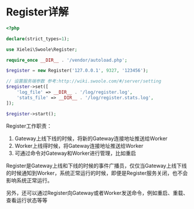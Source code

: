# Register详解

``` php
<?php

declare(strict_types=1);

use Xielei\Swoole\Register;

require_once __DIR__ . '/vendor/autoload.php';

$register = new Register('127.0.0.1', 9327, '123456');

// 设置服务端参数 参考:http://wiki.swoole.com/#/server/setting
$register->set([
    'log_file' => __DIR__ . '/log/register.log',
    'stats_file' => __DIR__ . '/log/register.stats.log',
]);

$register->start();

```

Register工作职责：

1. Gateway上线下线的时候，将新的Gateway连接地址推送给Worker
2. Worker上线得时候，将Gateway连接地址推送给Worker
3. 可通过命令对Gateway和Worker进行管理，比如重启

Register是Gateway上线和下线的时候的事件广播员，仅仅当Gateway上线下线的时候通知到Worker，系统正常运行的时候，即便是Register服务关闭，也不会影响系统正常运行。

另外，还可以通过Register向Gateway或者Worker发送命令，例如重启、重载、查看运行状态等等
